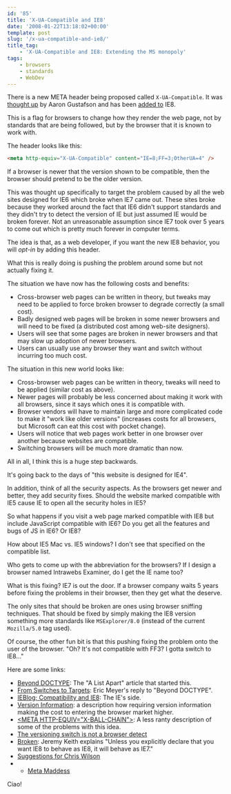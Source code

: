 ```yaml
---
id: '85'
title: 'X-UA-Compatible and IE8'
date: '2008-01-22T13:18:02+00:00'
template: post
slug: '/x-ua-compatible-and-ie8/'
title_tag:
    - 'X-UA-Compatible and IE8: Extending the MS monopoly'
tags:
    - browsers
    - standards
    - WebDev
---
```


There is a new META header being proposed called `X-UA-Compatible`. It was
[thought up](http://www.alistapart.com/articles/beyonddoctype) by Aaron
Gustafson and has been
[added to](http://blogs.msdn.com/ie/archive/2008/01/21/compatibility-and-ie8.aspx)
IE8.

This is a flag for browsers to change how they render the web page, not by
standards that are being followed, but by the browser that it is known to work
with.

The header looks like this:

```html
<meta http-equiv="X-UA-Compatible" content="IE=8;FF=3;OtherUA=4" />
```

If a browser is newer that the version shown to be compatible, then the
browser should pretend to be the older version.

This was thought up specifically to target the problem caused by all the web
sites designed for IE6 which broke when IE7 came out. These sites broke
because they worked around the fact that IE6 didn't support standards and they
didn't try to detect the version of IE but just assumed IE would be broken
forever. Not an unreasonable assumption since IE7 took over 5 years to come
out which is pretty much forever in computer terms.

The idea is that, as a web developer, if you want the new IE8 behavior, you
will _opt-in_ by adding this header.

What this is really doing is pushing the problem around some but not actually
fixing it.

The situation we have now has the following costs and benefits:

-   Cross-browser web pages can be written in theory, but tweaks may need to
    be applied to force broken browser to degrade correctly (a small cost).
-   Badly designed web pages will be broken in some newer browsers and will
    need to be fixed (a distributed cost among web-site designers).
-   Users will see that some pages are broken in newer browsers and that may
    slow up adoption of newer browsers.
-   Users can usually use any browser they want and switch without incurring
    too much cost.

The situation in this new world looks like:

-   Cross-browser web pages can be written in theory, tweaks will need to be
    applied (similar cost as above).
-   Newer pages will probably be less concerned about making it work with all
    browsers, since it says which ones it is compatible with.
-   Browser vendors will have to maintain large and more complicated code to
    make it "work like older versions" (increases costs for all browsers, but
    Microsoft can eat this cost with pocket change).
-   Users will notice that web pages work better in one browser over another
    because websites are compatible.
-   Switching browsers will be much more dramatic than now.

All in all, I think this is a huge step backwards.

It's going back to the days of "this website is designed for IE4".

In addition, think of all the security aspects. As the browsers get newer and
better, they add security fixes. Should the website marked compatible with IE5
cause IE to open all the security holes in IE5?

So what happens if you visit a web page marked compatible with IE8 but include
JavaScript compatible with IE6? Do you get all the features and bugs of JS in
IE6? Or IE8?

How about IE5 Mac vs. IE5 windows? I don't see that specified on the
compatible list.

Who gets to come up with the abbreviation for the browsers? If I design a
browser named Intrawebs Examiner, do I get the IE name too?

What is this fixing? IE7 is out the door. If a browser company waits 5 years
before fixing the problems in their browser, then they get what the deserve.

The only sites that should be broken are ones using browser sniffing
techniques. That should be fixed by simply making the IE8 version something
more standards like `MSExplorer/8.0` (instead of the current `Mozilla/5.0` tag
used).

Of course, the other fun bit is that this pushing fixing the problem onto the
user of the browser. "Oh? It's not compatible with FF3? I gotta switch to
IE8..."

Here are some links:

-   [Beyond DOCTYPE](http://www.alistapart.com/articles/beyonddoctype): The "A
    List Apart" article that started this.
-   [From Switches to Targets](http://www.alistapart.com/articles/fromswitchestotargets):
    Eric Meyer's reply to "Beyond DOCTYPE".
-   [IEBlog; Compatibility and IE8](http://blogs.msdn.com/ie/archive/2008/01/21/compatibility-and-ie8.aspx):
    The IE's side.
-   [Version Information](http://lists.w3.org/Archives/Public/public-html/2007Apr/0279.html):
    a description how requiring version information making the cost to
    entering the browser market higher.
-   [&lt;META HTTP-EQUIV="X-BALL-CHAIN"&gt;](http://weblogs.mozillazine.org/roc/archives/2008/01/post_2.html):
    A less ranty description of some of the problems with this idea.
-   [The versioning switch is not a browser detect](http://www.quirksmode.org/blog/archives/2008/01/the_versioning.html)
-   [Broken](http://adactio.com/journal/1402/): Jeremy Keith explains "Unless
    you explicitly declare that you want IE8 to behave as IE8, it will behave
    as IE7."
-   [Suggestions for Chris Wilson](http://my.opera.com/hallvors/blog/2008/01/23/suggestions-for-chris-wilson)
-   -   [Meta Maddess](http://ejohn.org/blog/meta-madness/)

Ciao!
